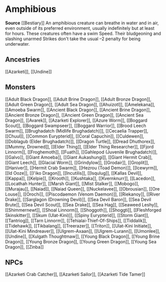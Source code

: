 ﻿---
id: '207'
name: Amphibious
rarity: Common
source: '[[DATABASE/source/Bestiary|Bestiary]]'
trait:
- Amphibious
type: Trait

---
# Amphibious

**Source** [[Bestiary]]
An amphibious creature can breathe in water and in air, even outside of its preferred environment, usually indefinitely but at least for hours. These creatures often have a swim Speed. Their bludgeoning and slashing unarmed Strikes don't take the usual –2 penalty for being underwater.

## Ancestries

[[Azarketi]], [[Undine]]

## Monsters

[[Adult Black Dragon]], [[Adult Brine Dragon]], [[Adult Bronze Dragon]], [[Adult Green Dragon]], [[Adult Sea Dragon]], [[Ahuizotl]], [[Amelekana]], [[Amoeba Swarm]], [[Ancient Black Dragon]], [[Ancient Brine Dragon]], [[Ancient Bronze Dragon]], [[Ancient Green Dragon]], [[Ancient Sea Dragon]], [[Avarek]], [[Azarketi Explorer]], [[Azure Worm]], [[Boggard Scout]], [[Boggard Swampseer]], [[Boggard Warrior]], [[Brood Leech Swarm]], [[Brughadatch (Midlife Brughadatch)]], [[Cecaelia Trapper]], [[Chuul]], [[Common Eurypterid]], [[Coral Capuchin]], [[Culdewen]], [[Doblagub (Elder Brughadatch)]], [[Dragon Turtle]], [[Dread Dhuthorex]], [[Mummy, Drowned]], [[Elder Thing]], [[Elder Thing Researcher]], [[Fjord Linnorm]], [[Froghemoth]], [[Fuath]], [[Gahlepod (Juvenile Brughadatch)]], [[Galvo]], [[Giant Amoeba]], [[Giant Aukashungi]], [[Giant Hermit Crab]], [[Giant Leech]], [[Glacial Worm]], [[Grindylow]], [[Grodair]], [[Groplit]], [[Haniver]], [[Hermit Crab Swarm]], [[Hezrou (Toad Demon)]], [[Icewyrm]], [[Id Ooze]], [[I'iko Dragon]], [[Incutilis]], [[Isqulug]], [[Kallas Devil]], [[Kappa]], [[Kelpie]], [[Krooth]], [[Kushtaka]], [[Kvernknurr]], [[Lacedon]], [[Locathah Hunter]], [[Marsh Giant]], [[Mist Stalker]], [[Mobogo]], [[Murajau]], [[Naiad]], [[Naiad Queen]], [[Nuckelavee]], [[Obrousian]], [[Ore Louse]], [[Orochi]], [[Piscodaemon (Venom Daemon)]], [[Riekanoy]], [[River Drake]], [[Sarglagon (Drowning Devil)]], [[Sea Devil Baron]], [[Sea Devil Brute]], [[Sea Devil Scout]], [[Sea Drake]], [[Sea Hag]], [[Seaweed Leshy]], [[Shimmernewt]], [[Shoal Linnorm]], [[Shoggoth]], [[Shoggti]], [[Fleshforged Skinskitter]], [[Skum (Ulat-Kini)]], [[Spiny Eurypterid]], [[Storm Giant]], [[Tantriog]], [[Tarn Linnorm]], [[Tehialai-Thief-Of-Ships]], [[Tiddalik]], [[Tidehawk]], [[Tikbalang]], [[Treerazer]], [[Triton]], [[Ulat-Kini Initiate]], [[Ulat-Kini Mindreaver]], [[Ulgrem-Axaan]], [[Ulgrem-Lurann]], [[Umonlee]], [[Undine]], [[Xulgath Thoughtmaw]], [[Young Black Dragon]], [[Young Brine Dragon]], [[Young Bronze Dragon]], [[Young Green Dragon]], [[Young Sea Dragon]], [[Zinba]]

## NPCs

[[Azarketi Crab Catcher]], [[Azarketi Sailor]], [[Azarketi Tide Tamer]]